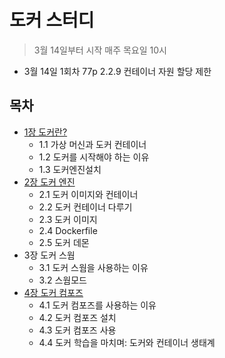 # 도커 스터디
> 3월 14일부터 시작 매주 목요일 10시
- 3월 14일 1회차 77p 2.2.9 컨테이너 자원 할당 제한


## 목차
- [1장 도커란?](/content/chapter1.md)
  - 1.1 가상 머신과 도커 컨테이너
  - 1.2 도커를 시작해야 하는 이유
  - 1.3 도커엔진설치
- [2장 도커 엔진](/content/chapter2.md)
  - 2.1 도커 이미지와 컨테이너
  - 2.2 도커 컨테이너 다루기
  - 2.3 도커 이미지
  - 2.4 Dockerfile
  - 2.5 도커 데몬
- 3장 도커 스웜
  - 3.1 도커 스웜을 사용하는 이유
  - 3.2 스웜모드
- [4장 도커 컴포즈](/content/chapter4-1.md)
  - 4.1 도커 컴포즈를 사용하는 이유
  - 4.2 도커 컴포즈 설치
  - 4.3 도커 컴포즈 사용
  - 4.4 도커 학습을 마치며: 도커와 컨테이너 생태계